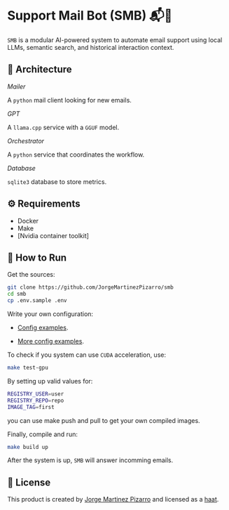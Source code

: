 # Support Mail Bot (SMB) 📬🤖

`SMB` is a modular AI-powered system to automate email support using local LLMs, semantic search, and historical interaction context.

## 🧱 Architecture

*Mailer*

A `python` mail client looking for new emails.

*GPT*

A `llama.cpp` service with a `GGUF` model.

*Orchestrator*

A `python` service that coordinates the workflow.

*Database*

`sqlite3` database to store metrics.

## ⚙️ Requirements

- Docker
- Make
- [Nvidia container toolkit]

## 🚀 How to Run

Get the sources:

```sh
git clone https://github.com/JorgeMartinezPizarro/smb
cd smb
cp .env.sample .env
```

Write your own configuration:

- [Config examples](docs/config.md).

- [More config examples](.env.sample).

To check if you system can use `CUDA` acceleration, use:

```sh
make test-gpu
```

By setting up valid values for:

```sh
REGISTRY_USER=user
REGISTRY_REPO=repo
IMAGE_TAG=first
```

you can use make push and pull to get your own compiled images.

Finally, compile and run:

```sh
make build up
```

After the system is up, `SMB` will answer incomming emails.

## 👤 License

This product is created by [Jorge Martinez Pizarro](https://ideniox.com) and licensed as a [haat](https://github.com/JorgeMartinezPizarro/haat/blob/main/LICENSE.md).
